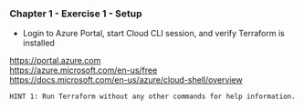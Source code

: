 ### Chapter 1 - Exercise 1 - Setup
* Login to Azure Portal, start Cloud CLI session, and verify Terraform is installed

https://portal.azure.com  
https://azure.microsoft.com/en-us/free  
https://docs.microsoft.com/en-us/azure/cloud-shell/overview  

`HINT 1: Run Terraform without any other commands for help information.`
